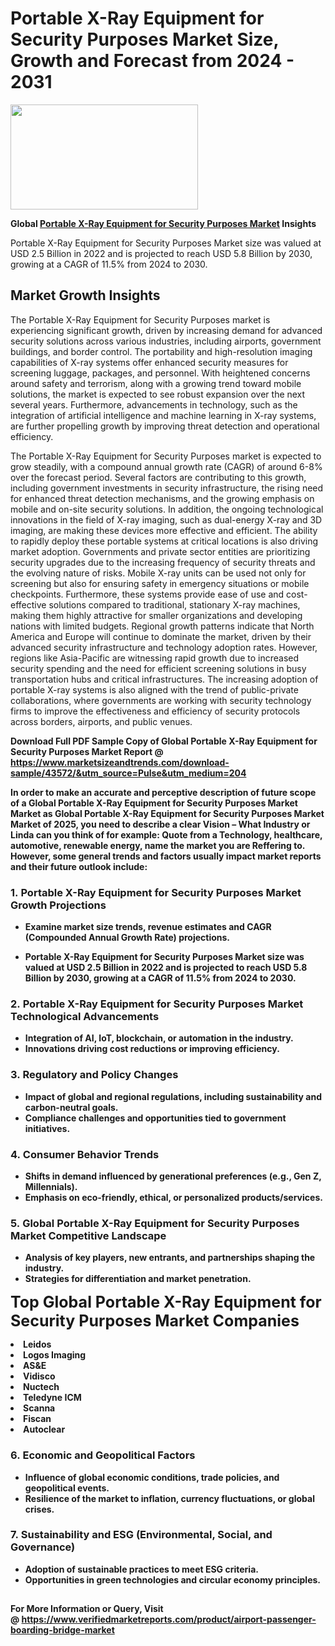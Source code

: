 <H1>Portable X-Ray Equipment for Security Purposes Market Size, Growth and Forecast from 2024 - 2031</H1><img class="aligncenter size-medium wp-image-584254" src="https://thirdeyenews.in/wp-content/uploads/2024/09/Global-Market-Research-300x168.jpeg" alt="" width="300" height="168" /><p><strong>Global&nbsp;<a href="https://www.marketsizeandtrends.com/download-sample/43572/&amp;utm_source=Pulse&amp;utm_medium=204">Portable X-Ray Equipment for Security Purposes Market</a> Insights</strong></p><p>Portable X-Ray Equipment for Security Purposes Market size was valued at USD 2.5 Billion in 2022 and is projected to reach USD 5.8 Billion by 2030, growing at a CAGR of 11.5% from 2024 to 2030.</p><p><h2>Market Growth Insights</h2> <p>The Portable X-Ray Equipment for Security Purposes market is experiencing significant growth, driven by increasing demand for advanced security solutions across various industries, including airports, government buildings, and border control. The portability and high-resolution imaging capabilities of X-ray systems offer enhanced security measures for screening luggage, packages, and personnel. With heightened concerns around safety and terrorism, along with a growing trend toward mobile solutions, the market is expected to see robust expansion over the next several years. Furthermore, advancements in technology, such as the integration of artificial intelligence and machine learning in X-ray systems, are further propelling growth by improving threat detection and operational efficiency.</p> <p><strong></strong></p> <p>The Portable X-Ray Equipment for Security Purposes market is expected to grow steadily, with a compound annual growth rate (CAGR) of around 6-8% over the forecast period. Several factors are contributing to this growth, including government investments in security infrastructure, the rising need for enhanced threat detection mechanisms, and the growing emphasis on mobile and on-site security solutions. In addition, the ongoing technological innovations in the field of X-ray imaging, such as dual-energy X-ray and 3D imaging, are making these devices more effective and efficient. The ability to rapidly deploy these portable systems at critical locations is also driving market adoption. Governments and private sector entities are prioritizing security upgrades due to the increasing frequency of security threats and the evolving nature of risks. Mobile X-ray units can be used not only for screening but also for ensuring safety in emergency situations or mobile checkpoints. Furthermore, these systems provide ease of use and cost-effective solutions compared to traditional, stationary X-ray machines, making them highly attractive for smaller organizations and developing nations with limited budgets. Regional growth patterns indicate that North America and Europe will continue to dominate the market, driven by their advanced security infrastructure and technology adoption rates. However, regions like Asia-Pacific are witnessing rapid growth due to increased security spending and the need for efficient screening solutions in busy transportation hubs and critical infrastructures. The increasing adoption of portable X-ray systems is also aligned with the trend of public-private collaborations, where governments are working with security technology firms to improve the effectiveness and efficiency of security protocols across borders, airports, and public venues. <p><strong></p><p><span class=""><strong>Download Full PDF Sample Copy of Global Portable X-Ray Equipment for Security Purposes Market Report</strong> @ <a href="https://www.marketsizeandtrends.com/download-sample/43572/&amp;utm_source=Pulse&amp;utm_medium=204" target="_blank">https://www.marketsizeandtrends.com/download-sample/43572/&amp;utm_source=Pulse&amp;utm_medium=204</a></span></p><p>In order to make an accurate and perceptive description of future scope of a Global&nbsp;Portable X-Ray Equipment for Security Purposes Market Market as Global&nbsp;Portable X-Ray Equipment for Security Purposes Market Market of 2025, you need to describe a clear Vision &ndash; What Industry or Linda can you think of for example: Quote from a Technology, healthcare, automotive, renewable energy, name the market you are Reffering to. However, some general trends and factors usually impact market reports and their future outlook include:</p><h3>1.&nbsp;<strong>Portable X-Ray Equipment for Security Purposes Market Growth Projections</strong></h3><ul><li>Examine market size trends, revenue estimates and CAGR (Compounded Annual Growth Rate) projections.</li><li><p>Portable X-Ray Equipment for Security Purposes Market size was valued at USD 2.5 Billion in 2022 and is projected to reach USD 5.8 Billion by 2030, growing at a CAGR of 11.5% from 2024 to 2030.</p></li></ul><h3>2.&nbsp;<strong>Portable X-Ray Equipment for Security Purposes Market Technological Advancements</strong></h3><ul><li>Integration of AI, IoT, blockchain, or automation in the industry.</li><li>Innovations driving cost reductions or improving efficiency.</li></ul><h3>3.&nbsp;<strong>Regulatory and Policy Changes</strong></h3><ul><li>Impact of global and regional regulations, including sustainability and carbon-neutral goals.</li><li>Compliance challenges and opportunities tied to government initiatives.</li></ul><h3>4.&nbsp;<strong>Consumer Behavior Trends</strong></h3><ul><li>Shifts in demand influenced by generational preferences (e.g., Gen Z, Millennials).</li><li>Emphasis on eco-friendly, ethical, or personalized products/services.</li></ul><h3>5.&nbsp;<strong>Global Portable X-Ray Equipment for Security Purposes Market Competitive Landscape</strong></h3><ul><li>Analysis of key players, new entrants, and partnerships shaping the industry.</li><li>Strategies for differentiation and market penetration.</li></ul><p data-pm-slice="1 1 []"><span style="color: inherit; font-family: inherit; font-size: 25px;">Top Global Portable X-Ray Equipment for Security Purposes Market Companies</span></p><div class="" data-test-id=""><p><li>Leidos</li><li> Logos Imaging</li><li> AS&E</li><li> Vidisco</li><li> Nuctech</li><li> Teledyne ICM</li><li> Scanna</li><li> Fiscan</li><li> Autoclear</li></p></div><h3>6.&nbsp;<strong>Economic and Geopolitical Factors</strong></h3><ul><li>Influence of global economic conditions, trade policies, and geopolitical events.</li><li>Resilience of the market to inflation, currency fluctuations, or global crises.</li></ul><h3>7.&nbsp;<strong>Sustainability and ESG (Environmental, Social, and Governance)</strong></h3><ul><li>Adoption of sustainable practices to meet ESG criteria.</li><li>Opportunities in green technologies and circular economy principles.</li></ul><h2><strong style="font-size: 14px;">For More Information or Query, Visit @&nbsp;</strong><a style="background-color: #ffffff; font-size: 14px;" href="https://www.marketsizeandtrends.com/report/portable-x-ray-equipment-for-security-purposes-market/" target="_blank">https://www.verifiedmarketreports.com/product/airport-passenger-boarding-bridge-market</a></h2>
